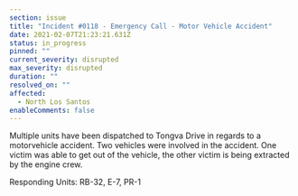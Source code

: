 ```yaml
---
section: issue
title: "Incident #0118 - Emergency Call - Motor Vehicle Accident"
date: 2021-02-07T21:23:21.631Z
status: in_progress
pinned: ""
current_severity: disrupted
max_severity: disrupted
duration: ""
resolved_on: ""
affected:
  - North Los Santos
enableComments: false
---
```

Multiple units have been dispatched to Tongva Drive in regards to a motorvehicle accident. Two vehicles were involved in the accident. One victim was able to get out of the vehicle, the other victim is being extracted by the engine crew.

Responding Units: RB-32, E-7, PR-1